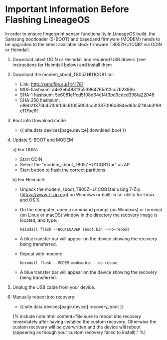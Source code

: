 Important Information Before Flashing LineageOS
========================================

In order to ensure fingerprint sensor functionality in LineageOS build, the Samsung bootloader (S-BOOT) and baseband firmware (MODEM) needs to be upgraded to the latest available stock firmware T805ZHU1CQB1 via ODIN or Heimdall.

1. Download latest ODIN or Heimdall and required USB drivers
   (see instructions for Heimdall below) and install them

2. Download the modem_sboot_T805ZHU1CQB1.tar:

   * Link:            http://sendfile.su/1441781
   * MD5 hashsum:     a4e2eb49813553964765d12cc7b2386b
   * SHA-1 hashsum:   5e6081e1fcd5108d64c14f3bd9cded398fa22046
   * SHA-256 hashsum: d9bb21873b45106fb6c61055903cc3f387006d884ed63c5f18ab3f99e117be6f

3. Boot into Download mode

   * {{ site.data.devices[page.device].download_boot }}

4. Update S-BOOT and MODEM

   a) For ODIN: 

     * Start ODIN
     * Select the "modem_sboot_T805ZHU1CQB1.tar" as AP
     * Start button to flash the correct partitions

   b) For Heimdall: 

     * Unpack the modem_sboot_T805ZHU1CQB1.tar using 7-Zip (https://www.7-zip.org) on Windows or built-in tar utility for Linux and OS X.
     * On the computer, open a command prompt (on Windows) or terminal (on Linux or macOS) window in the directory the recovery image is located, and type: 
       ```
       heimdall flash --BOOTLOADER sboot.bin --no-reboot
       ```
     * A blue transfer bar will appear on the device showing the recovery being transferred.

     * Repeat with modem:
       ```
       heimdall flash --MODEM modem.bin --no-reboot
       ```
     * A blue transfer bar will appear on the device showing the recovery being transferred.

6. Unplug the USB cable from your device.

7. Manually reboot into recovery:
    * {{ site.data.devices[page.device].recovery_boot }}

    {% include note.html content="Be sure to reboot into recovery immediately after having installed the custom recovery. Otherwise the custom recovery will be overwritten and the device will reboot (appearing as though your custom recovery failed to install)." %}
